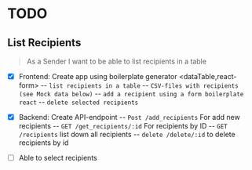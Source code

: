 # TODO

## List Recipients

> As a Sender I want to be able to list recipients in a table

- [x] Frontend: Create app using boilerplate generator <dataTable,react-form>
-- `list recipients in a table`
-- `CSV-files with recipients (see Mock data below)`
-- `add a recipient using a form boilerplate react`
-- `delete selected recipients`

- [x] Backend: Create API-endpoint 
-- `Post /add_recipients` For add new recipients
-- `GET /get_recipients/:id` For recipients by ID
-- `GET /recipients` list down all recipients
-- `delete /delete/:id` to delete recipients by id
- [ ] Able to select recipients
